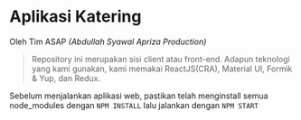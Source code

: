 # Aplikasi Katering
Oleh Tim ASAP *(Abdullah Syawal Apriza Production)*
> Repository ini merupakan sisi client atau front-end. Adapun teknologi yang kami gunakan, kami memakai ReactJS(CRA), Material UI, Formik & Yup, dan Redux.

Sebelum menjalankan aplikasi web, pastikan telah menginstall semua node_modules dengan `NPM INSTALL` lalu jalankan dengan `NPM START`